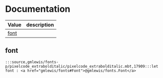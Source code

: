 # Documentation
|Value|description|
|---|---|
|[font](#font)||

## font

```moonbit
:::source,gmlewis/fonts-p/pixelcode_extrabolditalic/pixelcode_extrabolditalic.mbt,17909:::let font : <a href="gmlewis/fonts#Font">@gmlewis/fonts.Font</a>
```


